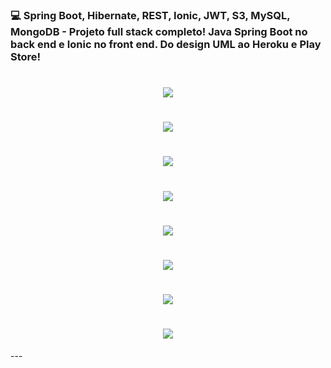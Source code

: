 ### :computer: Spring Boot, Hibernate, REST, Ionic, JWT, S3, MySQL, MongoDB - Projeto full stack completo! Java Spring Boot no back end e Ionic no front end. Do design UML ao Heroku e Play Store!

<h1 align="center">
    <img src="https://i.ibb.co/8M6n9c6/AS3.jpg">
</h1>
<h1 align="center">
    <img src="https://i.ibb.co/JxbySQT/Hibernate-logo-large.png">
</h1>
<h1 align="center">
    <img src="https://i.ibb.co/S5sjmKj/JWT.png">
</h1>
<h1 align="center">
    <img src="https://i.ibb.co/f2tpcbQ/IONIC.jpg">
</h1>
<h1 align="center">
    <img src="https://i.ibb.co/MMj6t4M/mongodb.jpg">
</h1>
<h1 align="center">
    <img src="https://i.ibb.co/42yDrTw/nodejs-2-562x3092x-op.png">
</h1>
<h1 align="center">
    <img src="https://i.ibb.co/4sRQvFP/nodejs-logo.png">
</h1>
<h1 align="center">
    <img src="https://i.ibb.co/qyV0GD8/REST.png">
</h1>
---

